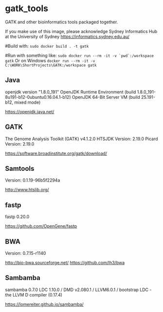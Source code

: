 # gatk_tools
GATK and other bioinformatics tools packaged together.

If you make use of this image, please acknowledge 
Sydney Informatics Hub at the University of Sydney https://informatics.sydney.edu.au/

#Build with:
```sudo docker build . -t gatk```

#Run with something like:
```sudo docker run --rm -it -v `pwd`:/workspace gatk```
Or on Windows
```docker run --rm -it -v C:\WORK\ShortProjects\GATK:/workspace gatk ```


## Java 
openjdk version "1.8.0_191"
OpenJDK Runtime Environment (build 1.8.0_191-8u191-b12-0ubuntu0.16.04.1-b12)
OpenJDK 64-Bit Server VM (build 25.191-b12, mixed mode)  

https://openjdk.java.net/

## GATK
The Genome Analysis Toolkit (GATK) v4.1.2.0
HTSJDK Version: 2.19.0 
Picard Version: 2.19.0

https://software.broadinstitute.org/gatk/download/

## Samtools
Version: 0.1.19-96b5f2294a

http://www.htslib.org/

## fastp
fastp 0.20.0 

https://github.com/OpenGene/fastp

## BWA
Version: 0.7.15-r1140 

http://bio-bwa.sourceforge.net/
https://github.com/lh3/bwa

## Sambamba
sambamba 0.7.0 
LDC 1.10.0 / DMD v2.080.1 / LLVM6.0.1 / bootstrap LDC - the LLVM D compiler (0.17.4)

https://lomereiter.github.io/sambamba/
